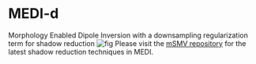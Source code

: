 # MEDI-d
 Morphology Enabled Dipole Inversion with a downsampling regularization term for shadow reduction
![fig](https://github.com/agr78/MEDI-d/assets/69256818/f98ab857-b6f6-48ea-9f13-56c6d905f28e)
 Please visit the [mSMV repository](https://github.com/agr78/mSMV) for the latest shadow reduction techniques in MEDI.

